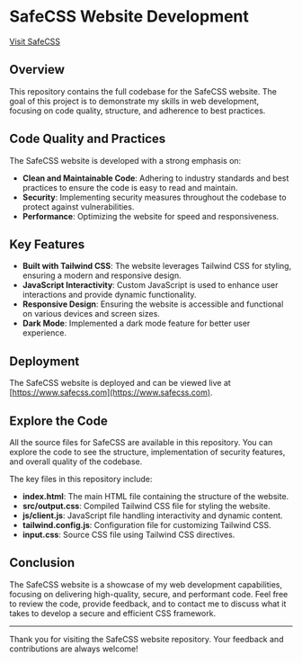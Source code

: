 # SafeCSS Website Development

[Visit SafeCSS](https://www.safecss.com)

## Overview

This repository contains the full codebase for the SafeCSS website. The goal of this project is to demonstrate my skills in web development, focusing on code quality, structure, and adherence to best practices.

## Code Quality and Practices

The SafeCSS website is developed with a strong emphasis on:

- **Clean and Maintainable Code**: Adhering to industry standards and best practices to ensure the code is easy to read and maintain.
- **Security**: Implementing security measures throughout the codebase to protect against vulnerabilities.
- **Performance**: Optimizing the website for speed and responsiveness.

## Key Features

- **Built with Tailwind CSS**: The website leverages Tailwind CSS for styling, ensuring a modern and responsive design.
- **JavaScript Interactivity**: Custom JavaScript is used to enhance user interactions and provide dynamic functionality.
- **Responsive Design**: Ensuring the website is accessible and functional on various devices and screen sizes.
- **Dark Mode**: Implemented a dark mode feature for better user experience.

## Deployment

The SafeCSS website is deployed and can be viewed live at [https://www.safecss.com](https://www.safecss.com).

## Explore the Code

All the source files for SafeCSS are available in this repository. You can explore the code to see the structure, implementation of security features, and overall quality of the codebase. 

The key files in this repository include:

- **index.html**: The main HTML file containing the structure of the website.
- **src/output.css**: Compiled Tailwind CSS file for styling the website.
- **js/client.js**: JavaScript file handling interactivity and dynamic content.
- **tailwind.config.js**: Configuration file for customizing Tailwind CSS.
- **input.css**: Source CSS file using Tailwind CSS directives.

## Conclusion

The SafeCSS website is a showcase of my web development capabilities, focusing on delivering high-quality, secure, and performant code. Feel free to review the code, provide feedback, and to contact me to discuss what it takes to develop a secure and efficient CSS framework.

---

Thank you for visiting the SafeCSS website repository. Your feedback and contributions are always welcome!
